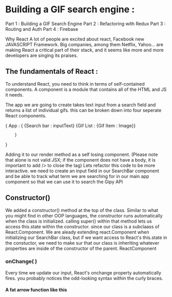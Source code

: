 # Building a GIF search engine :

Part 1 : Building a GIF Search Engine
Part 2 : Refactoring with Redux 
Part 3 : Routing and Auth
Part 4 : Firebase

Why React 
A lot of people are excited about react, Facebook new JAVASCRIPT Framework.
Big companies, among them Netflix, Yahoo...
are making React a critical part of their stack, and it seems like more and more developers are singing its praises.

## The fundamentals of React :
To understand React, you need to think in terms of self-contained components. A component is a module that contains all of the HTML and JS it needs.

The app we are going to create takes text input from a search field and returns a list of individual gifs. this can be broken down into four seperate React components.

{ App : {
            {Search bar : inputText}
            {Gif List : {Gif Item : Image}}

        }

}

Adding it to our render method as a self losing component.
(Please note that <SearchBar> alone is not valid JSX; if the component does not have a body, it is important to add /> to close the tag)
Lets refactor this code to be more interactive. we need to create an input field in our SearchBar component and be able to track what term we are searching for in our main app component so that we can use it to search the Gipy API

## Constructor()
We added a constructor() method at the top of the class. Similar to what you might find in other OOP languages, the constructor runs automatically when the class is initialized. calling super() within that method lets us access this.state within the constructor. since our class is a subclaass of React.Component.
We are aleady extending react.Component when initializing our SearchBar class, but if we want access to React's this.state in the constuctor, we need to make sur that our class is inheriting whatever properties are inside of the constructor of the parent. ReactComponent

### onChange( )
Every time we update our input, React's onchange property automatically fires.
you probably notices the odd-looking  syntax within the curly braces.
#### A fat arrow function like this
